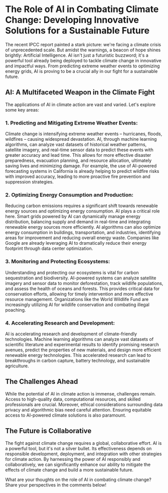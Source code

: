 # The Role of AI in Combating Climate Change: Developing Innovative Solutions for a Sustainable Future

The recent IPCC report painted a stark picture: we're facing a climate crisis of unprecedented scale.  But amidst the warnings, a beacon of hope shines brightly: Artificial Intelligence.  AI isn't just a futuristic buzzword; it's a powerful tool already being deployed to tackle climate change in innovative and impactful ways.  From predicting extreme weather events to optimizing energy grids, AI is proving to be a crucial ally in our fight for a sustainable future.

## AI: A Multifaceted Weapon in the Climate Fight

The applications of AI in climate action are vast and varied.  Let's explore some key areas:

### 1. Predicting and Mitigating Extreme Weather Events:

Climate change is intensifying extreme weather events – hurricanes, floods, wildfires – causing widespread devastation. AI, through machine learning algorithms, can analyze vast datasets of historical weather patterns, satellite imagery, and real-time sensor data to predict these events with greater accuracy and lead time.  This allows for more effective disaster preparedness, evacuation planning, and resource allocation, ultimately saving lives and minimizing damage.  For example, the use of AI-powered forecasting systems in California is already helping to predict wildfire risks with improved accuracy, leading to more proactive fire prevention and suppression strategies.

### 2. Optimizing Energy Consumption and Production:

Reducing carbon emissions requires a significant shift towards renewable energy sources and optimizing energy consumption. AI plays a critical role here.  Smart grids powered by AI can dynamically manage energy distribution, balancing supply and demand in real-time and integrating renewable energy sources more efficiently.  AI algorithms can also optimize energy consumption in buildings, transportation, and industries, identifying areas for improvement and reducing overall energy waste.  Companies like Google are already leveraging AI to dramatically reduce their energy footprint through data center optimization.

### 3. Monitoring and Protecting Ecosystems:

Understanding and protecting our ecosystems is vital for carbon sequestration and biodiversity.  AI-powered systems can analyze satellite imagery and sensor data to monitor deforestation, track wildlife populations, and assess the health of oceans and forests.  This provides critical data for conservation efforts, allowing for timely intervention and more effective resource management.  Organizations like the World Wildlife Fund are increasingly utilizing AI for wildlife conservation and combating illegal poaching.

### 4. Accelerating Research and Development:

AI is accelerating research and development of climate-friendly technologies.  Machine learning algorithms can analyze vast datasets of scientific literature and experimental results to identify promising research avenues, predict the properties of new materials, and design more efficient renewable energy technologies.  This accelerated research can lead to breakthroughs in carbon capture, battery technology, and sustainable agriculture.

## The Challenges Ahead

While the potential of AI in climate action is immense, challenges remain.  Access to high-quality data, computational resources, and skilled professionals are crucial.  Moreover, ethical considerations surrounding data privacy and algorithmic bias need careful attention.  Ensuring equitable access to AI-powered climate solutions is also paramount.

## The Future is Collaborative

The fight against climate change requires a global, collaborative effort.  AI is a powerful tool, but it's not a silver bullet.  Its effectiveness depends on responsible development, deployment, and integration with other strategies for climate action.  By harnessing the power of AI responsibly and collaboratively, we can significantly enhance our ability to mitigate the effects of climate change and build a more sustainable future.


What are your thoughts on the role of AI in combating climate change?  Share your perspectives in the comments below!

